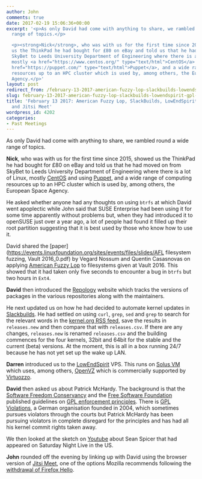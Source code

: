 ```yaml
---
author: John
comments: true
date: 2017-02-19 15:06:36+00:00
excerpt: '<p>As only David had come with anything to share, we rambled round a wide
  range of topics.</p>

  <p><strong>Nick</strong>, who was with us for the first time since 2015, showed
  us the ThinkPad he had bought for £80 on eBay and told us that he had moved on from
  SkyBet to Leeds University Department of Engineering where there is a lot of Linux,
  mostly <a href="https://www.centos.org/" type="text/html">CentOS</a> and using <a
  href="https://puppet.com/" type="text/html">Puppet</a>, and a wide range of computing
  resources up to an HPC cluster which is used by, among others, the European Space
  Agency.</p>'
layout: post
redirect_from: /february-13-2017-american-fuzzy-lop-slackbuilds-lowendspirit-gpl-violations-and-jitsi-meet
slug: february-13-2017-american-fuzzy-lop-slackbuilds-lowendspirit-gpl-violations-and-jitsi-meet
title: 'February 13 2017: American Fuzzy Lop, SlackBuilds, LowEndSpirit, GPL violations
  and Jitsi Meet'
wordpress_id: 4202
categories:
- Past Meetings
---
```


As only David had come with anything to share, we rambled round a wide range of topics.




**Nick**, who was with us for the first time since 2015, showed us the ThinkPad he had bought for £80 on eBay and told us that he had moved on from SkyBet to Leeds University Department of Engineering where there is a lot of Linux, mostly [CentOS](https://www.centos.org/) and using [Puppet](https://puppet.com/), and a wide range of computing resources up to an HPC cluster which is used by, among others, the European Space Agency.




He asked whether anyone had any thoughts on using `btrfs` at which David went apoplectic while John said that SUSE Enterprise had been using it for some time apparently without problems but, when they had introduced it to openSUSE just over a year ago, a lot of people had found it filled up their root partition suggesting that it is best used by those who know how to use it.




David shared the [paper](https://events.linuxfoundation.org/sites/events/files/slides/AFL filesystem fuzzing, Vault 2016_0.pdf) by Vegard Nossum and Quentin Casasnovas on applying [American Fuzzy Lop](https://en.wikipedia.org/wiki/American_fuzzy_lop_(fuzzer)) to filesystems given at Vault 2016. This showed that it had taken only five seconds to encounter a bug in `btrfs` but two hours in `Ext4`.




**David** then introduced the [Repology](http://repology.org/) website which tracks the versions of packages in the various repositories along with the maintainers.




He next updated us on how he had decided to automate kernel updates in [Slackbuilds](https://slackbuilds.org/). He had settled on using `curl`, `grep`, `sed` and `grep` to search for the relevant words in the [kernel.org RSS feed](https://www.kernel.org/feeds/kdist.xml), save the results in `releases.new` and then compare that with `releases.csv`. If there are any changes, `releases.new` is renamed `releases.csv` and the building commences for the four kernels, 32bit and 64bit for the stable and the current (beta) versions. At the moment, this is all in a box running 24/7 because he has not yet set up the wake up LAN.




**Darren** introduced us to the [LowEndSpirit](http://lowendspirit.com/) VPS. This runs on [Solus VM](http://solusvm.com/) which uses, among others, [OpenVZ](https://openvz.org/Main_Page) which is commercially supported by [Virtuozzo](http://www.virtuozzo.com/).




**David** then asked us about Patrick McHardy. The background is that the [Software Freedom Conservancy](https://sfconservancy.org/blog/2016/jul/19/patrick-mchardy-gpl-enforcement/) and the [Free Software Foundation](http://www.fsf.org/) published guidelines on [GPL enforcement principles](https://sfconservancy.org/copyleft-compliance/principles.html). There is [GPL Violations](http://gpl-violations.org/), a German organisation founded in 2004, which sometimes pursues violators through the courts but Patrick McHardy has been pursuing violators in complete disregard for the principles and has had all his kernel commit rights taken away.




We then looked at the sketch on [Youtube](https://www.youtube.com/watch?v=UWuc18xISwI) about Sean Spicer that had appeared on Saturday Night Live in the US.




**John** rounded off the evening by linking up with David using the browser version of [Jitsi Meet](https://meet.jit.si/), one of the options Mozilla recommends following the [withdrawal of Firefox Hello](https://support.mozilla.org/t5/Chat-and-share/Support-for-Hello-discontinued-in-Firefox-49/ta-p/37946).
